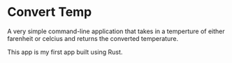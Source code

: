 # Convert Temp
A very simple command-line application that takes in a temperture of either farenheit or celcius and returns the converted temperature.

This app is my first app built using Rust. 
